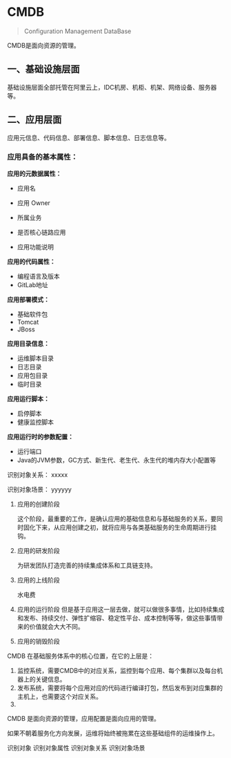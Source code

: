 # CMDB

> Configuration Management DataBase

CMDB是面向资源的管理。



## 一、基础设施层面

基础设施层面全部托管在阿里云上，IDC机房、机柜、机架、网络设备、服务器等。



## 二、应用层面

应用元信息、代码信息、部署信息、脚本信息、日志信息等。



### 应用具备的基本属性：

**应用的元数据属性：**

- 应用名

- 应用 Owner

- 所属业务

- 是否核心链路应用

- 应用功能说明

**应用的代码属性：**

- 编程语言及版本
- GitLab地址

**应用部署模式：**
- 基础软件包
- Tomcat
- JBoss

**应用目录信息：**
- 运维脚本目录
- 日志目录
- 应用包目录
- 临时目录

**应用运行脚本：**
- 启停脚本
- 健康监控脚本

**应用运行时的参数配置：**
- 运行端口
- Java的JVM参数，GC方式、新生代、老生代、永生代的堆内存大小配置等





识别对象关系：
      xxxxx

识别对象场景：
      yyyyyy




1. 应用的创建阶段

    这个阶段，最重要的工作，是确认应用的基础信息和与基础服务的关系，要同时固化下来，从应用创建之初，就将应用与各类基础服务的生命周期进行挂钩。

2. 应用的研发阶段

    为研发团队打造完善的持续集成体系和工具链支持。


1. 应用的上线阶段

    水电费

2. 应用的运行阶段
    但是基于应用这一层去做，就可以做很多事情，比如持续集成和发布、持续交付、弹性扩缩容、稳定性平台、成本控制等等，做这些事情带来的价值就会大大不同。

3. 应用的销毁阶段





CMDB 在基础服务体系中的核心位置，在它的上层是：

1. 监控系统，需要CMDB中的对应关系，监控到每个应用、每个集群以及每台机器上的关键信息。
2. 发布系统，需要将每个应用对应的代码进行编译打包，然后发布到对应集群的主机上，也需要这个对应关系。
3. 



CMDB 是面向资源的管理，应用配置是面向应用的管理。





如果不朝着服务化方向发展，运维将始终被拖累在这些基础组件的运维操作上。



识别对象
识别对象属性
识别对象关系
识别对象场景